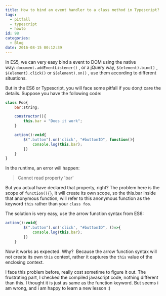 ```yaml
---
title: How to bind an event handler to a class method in Typescript?
tags:
  - pitfall
  - typescript
  - howto
id: 98
categories:
  - Blog
date: 2016-08-15 00:12:39
---
```


In ES5, we can very easy bind a event to DOM using the native way: `document.addEventListener()` , or a jQuery way, `$(element).bind()` , `$(element).click()` or `$(element).on()` , use them according to different situations.

But in the ES6 or Typescript, you will face some pitfall if you don;t care the details. Suppose you have the following code:

<!--more-->
```javascript
class Foo{
    bar:string;

    constructor(){
        this.bar = "Does it work";
    }

    action():void{
        $(".button").on('click', "#buttonID", function(){
            console.log(this.bar);
        })
    }
}
```

In the runtime, an error will happen:

> Cannot read property 'bar'

But you actual have declared that property, right? The problem here is the scope of `function(){}`, it will create its own scope, so the this.bar inside that anonymous function, will refer to this anonymous function as the keyword `this` rather than your `class foo`.

The solution is very easy, use the arrow function syntax from ES6:

```javascript
action():void{
        $(".button").on('click', "#buttonID", ()=>{
            console.log(this.bar);
        })
    }
```

Now it works as expected. Why?  Because the arrow function syntax will not create its own `this` context, rather it captures the `this` value of the enclosing context.

I face this problem before, really cost sometime to figure it out. The frustrating part, I checked the compiled javascript code, nothing different than this. I thought it is just as same as the function keyword. But seems i am wrong, and i am happy to learn a new lesson :)
